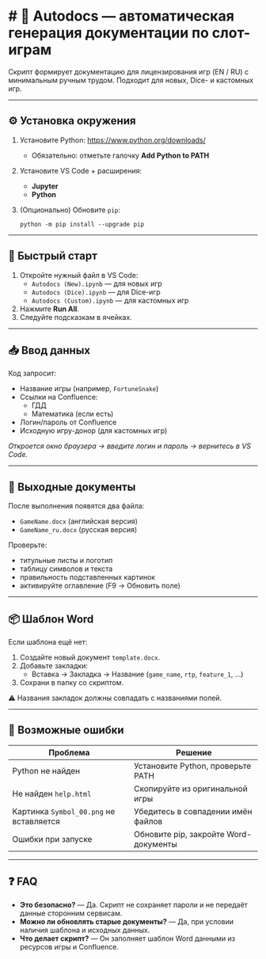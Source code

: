 # # 📄 Autodocs — автоматическая генерация документации по слот-играм

Скрипт формирует документацию для лицензирования игр (EN / RU) с минимальным ручным трудом. Подходит для новых, Dice- и кастомных игр.

---

## ⚙️ Установка окружения

1. Установите Python: https://www.python.org/downloads/
   - Обязательно: отметьте галочку **Add Python to PATH**
2. Установите VS Code + расширения:
   - **Jupyter**  
   - **Python**
3. (Опционально) Обновите `pip`:
   
   ```
   python -m pip install --upgrade pip
   ```

---

## 🚀 Быстрый старт

1. Откройте нужный файл в VS Code:
   - `Autodocs (New).ipynb` — для новых игр
   - `Autodocs (Dice).ipynb` — для Dice-игр
   - `Autodocs (Custom).ipynb` — для кастомных игр
2. Нажмите **Run All**.
3. Следуйте подсказкам в ячейках.

---

## 📥 Ввод данных

Код запросит:

- Название игры (например, `FortuneSnake`)
- Ссылки на Confluence:
  - ГДД
  - Математика (если есть)
- Логин/пароль от Confluence
- Исходную игру-донор (для кастомных игр)

*Откроется окно браузера → введите логин и пароль → вернитесь в VS Code.*

---

## 📄 Выходные документы

После выполнения появятся два файла:

- `GameName.docx` (английская версия)
- `GameName_ru.docx` (русская версия)

Проверьте:

- титульные листы и логотип
- таблицу символов и текста
- правильность подставленных картинок
- активируйте оглавление (F9 → Обновить поле)

---

## 📦 Шаблон Word

Если шаблона ещё нет:

1. Создайте новый документ `template.docx`.
2. Добавьте закладки:
   - Вставка → Закладка → Название (`game_name`, `rtp`, `feature_1`, …)
3. Сохрани в папку со скриптом.

⚠️ Названия закладок должны совпадать с названиями полей.

---

## 🧯 Возможные ошибки

| Проблема                                | Решение                               |
| --------------------------------------- | ------------------------------------- |
| Python не найден                        | Установите Python, проверьте PATH     |
| Не найден `help.html`                   | Скопируйте из оригинальной игры       |
| Картинка `Symbol_00.png` не вставляется | Убедитесь в совпадении имён файлов    |
| Ошибки при запуске                      | Обновите pip, закройте Word-документы |

---

## ❓ FAQ

- **Это безопасно?** — Да. Скрипт не сохраняет пароли и не передаёт данные сторонним сервисам.
- **Можно ли обновлять старые документы?** — Да, при условии наличия шаблона и исходных данных.
- **Что делает скрипт?** — Он заполняет шаблон Word данными из ресурсов игры и Confluence.